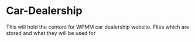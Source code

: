 # Car-Dealership
This will hold the content for WPMM car dealership website. 
Files which are stored and what they will be used for

